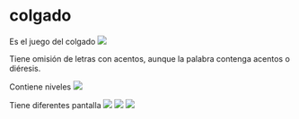 # colgado
Es el juego del colgado
![](desafio\colgado\img\Personaje_colgado.jpg)

Tiene omisión de letras con acentos, aunque la palabra contenga acentos o diéresis.

Contiene niveles
![](desafio\colgado\img\Nivel.jpg)

Tiene diferentes pantalla
![](desafio\colgado\img\Bienvenido.jpg)
![](desafio\colgado\img\Nombre.jpg)
![](desafio\colgado\img\Ganaste.jpg)